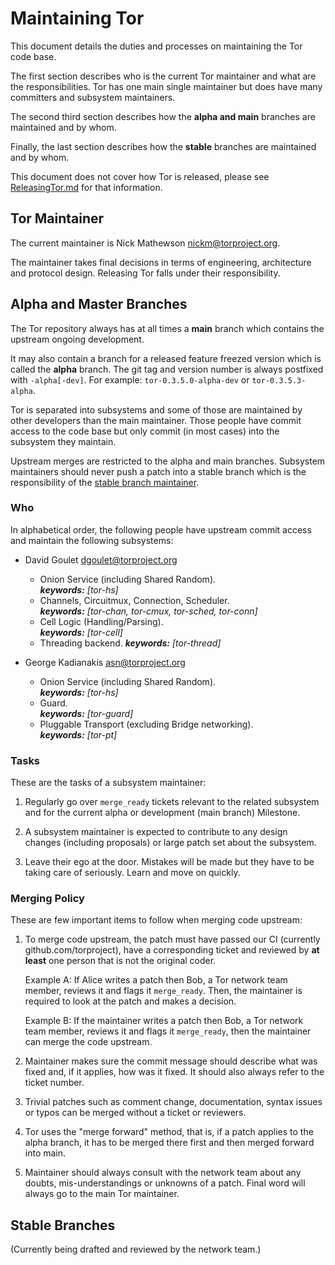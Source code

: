 # Maintaining Tor

This document details the duties and processes on maintaining the Tor code
base.

The first section describes who is the current Tor maintainer and what are the
responsibilities. Tor has one main single maintainer but does have many
committers and subsystem maintainers.

The second third section describes how the **alpha and main** branches are
maintained and by whom.

Finally, the last section describes how the **stable** branches are maintained
and by whom.

This document does not cover how Tor is released, please see
[ReleasingTor.md](ReleasingTor.md) for that information.

## Tor Maintainer

The current maintainer is Nick Mathewson <nickm@torproject.org>.

The maintainer takes final decisions in terms of engineering, architecture and
protocol design. Releasing Tor falls under their responsibility.

## Alpha and Master Branches

The Tor repository always has at all times a **main** branch which contains
the upstream ongoing development.

It may also contain a branch for a released feature freezed version which is
called the **alpha** branch. The git tag and version number is always
postfixed with `-alpha[-dev]`. For example: `tor-0.3.5.0-alpha-dev` or
`tor-0.3.5.3-alpha`.

Tor is separated into subsystems and some of those are maintained by other
developers than the main maintainer. Those people have commit access to the
code base but only commit (in most cases) into the subsystem they maintain.

Upstream merges are restricted to the alpha and main branches. Subsystem
maintainers should never push a patch into a stable branch which is the
responsibility of the [stable branch maintainer](#stable-branches).

### Who

In alphabetical order, the following people have upstream commit access and
maintain the following subsystems:

- David Goulet <dgoulet@torproject.org>
  * Onion Service (including Shared Random).  
    ***keywords:*** *[tor-hs]*
  * Channels, Circuitmux, Connection, Scheduler.  
    ***keywords:*** *[tor-chan, tor-cmux, tor-sched, tor-conn]*
  * Cell Logic (Handling/Parsing).  
    ***keywords:*** *[tor-cell]*
  * Threading backend.
    ***keywords:*** *[tor-thread]*  

- George Kadianakis <asn@torproject.org>
  * Onion Service (including Shared Random).  
    ***keywords:*** *[tor-hs]*
  * Guard.  
    ***keywords:*** *[tor-guard]*
  * Pluggable Transport (excluding Bridge networking).  
    ***keywords:*** *[tor-pt]*

### Tasks

These are the tasks of a subsystem maintainer:

1. Regularly go over `merge_ready` tickets relevant to the related subsystem
   and for the current alpha or development (main branch) Milestone.

2. A subsystem maintainer is expected to contribute to any design changes
   (including proposals) or large patch set about the subsystem.

3. Leave their ego at the door. Mistakes will be made but they have to be
   taking care of seriously. Learn and move on quickly.

### Merging Policy

These are few important items to follow when merging code upstream:

1. To merge code upstream, the patch must have passed our CI (currently
   github.com/torproject), have a corresponding ticket and reviewed by
   **at least** one person that is not the original coder.

   Example A: If Alice writes a patch then Bob, a Tor network team member,
   reviews it and flags it `merge_ready`. Then, the maintainer is required
   to look at the patch and makes a decision.

   Example B: If the maintainer writes a patch then Bob, a Tor network
   team member, reviews it and flags it `merge_ready`, then the maintainer
   can merge the code upstream.

2. Maintainer makes sure the commit message should describe what was fixed
   and, if it applies, how was it fixed. It should also always refer to
   the ticket number.

3. Trivial patches such as comment change, documentation, syntax issues or
   typos can be merged without a ticket or reviewers.

4. Tor uses the "merge forward" method, that is, if a patch applies to the
   alpha branch, it has to be merged there first and then merged forward
   into main.

5. Maintainer should always consult with the network team about any doubts,
   mis-understandings or unknowns of a patch. Final word will always go to the
   main Tor maintainer.

## Stable Branches

(Currently being drafted and reviewed by the network team.)
